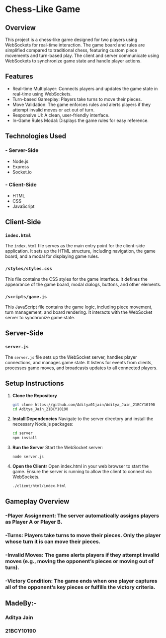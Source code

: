 # Chess-Like Game

## Overview

This project is a chess-like game designed for two players using WebSockets for real-time interaction. The game board and rules are simplified compared to traditional chess, featuring custom piece movements and turn-based play. The client and server communicate using WebSockets to synchronize game state and handle player actions.

## Features
- Real-time Multiplayer: Connects players and updates the game state in real-time using WebSockets.
- Turn-based Gameplay: Players take turns to move their pieces.
- Move Validation: The game enforces rules and alerts players if they attempt invalid moves or act out of turn.
- Responsive UI: A clean, user-friendly interface.
- In-Game Rules Modal: Displays the game rules for easy reference.
## Technologies Used
### - Server-Side
- Node.js
- Express
- Socket.io
### - Client-Side
- HTML
- CSS
- JavaScript

## Client-Side

### `index.html`

The `index.html` file serves as the main entry point for the client-side application. It sets up the HTML structure, including navigation, the game board, and a modal for displaying game rules.

### `/styles/styles.css`

This file contains the CSS styles for the game interface. It defines the appearance of the game board, modal dialogs, buttons, and other elements.

### `/scripts/game.js`

This JavaScript file contains the game logic, including piece movement, turn management, and board rendering. It interacts with the WebSocket server to synchronize game state.

## Server-Side

### `server.js`

The `server.js` file sets up the WebSocket server, handles player connections, and manages game state. It listens for events from clients, processes game moves, and broadcasts updates to all connected players.

## Setup Instructions

1. **Clone the Repository**

   ```bash
   git clone https://github.com/Aditya01jain/Aditya_Jain_21BCY10190
   cd Aditya_Jain_21BCY10190
   
2. **Install Dependencies**
    Navigate to the server directory and install the necessary Node.js packages:
   ```bash
   cd server
   npm install
   
3. **Run the Server**
    Start the WebSocket server:
   ```bash
   node server.js
4. **Open the Clientr**
    Open index.html in your web browser to start the game. Ensure the server is running to allow the client to connect via WebSockets.
   ```bash
   ./client/html/index.html
   
## Gameplay Overview
### -Player Assignment: The server automatically assigns players as Player A or Player B.
### -Turns: Players take turns to move their pieces. Only the player whose turn it is can move their pieces.
### -Invalid Moves: The game alerts players if they attempt invalid moves (e.g., moving the opponent’s pieces or moving out of turn).
### -Victory Condition: The game ends when one player captures all of the opponent’s key pieces or fulfills the victory criteria.

## MadeBy:-
### Aditya Jain
### 21BCY10190
